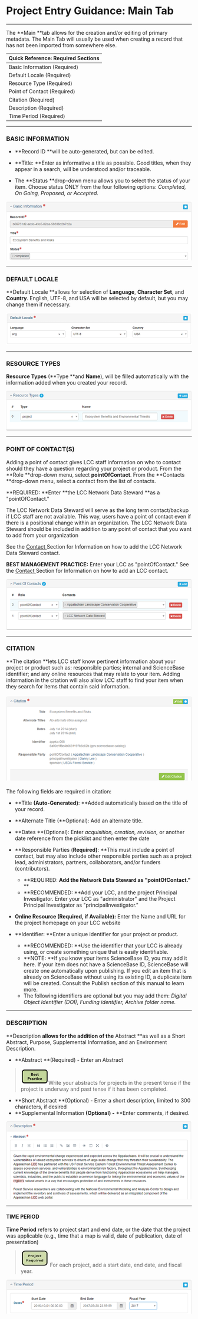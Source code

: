 # Project Entry Guidance: Main Tab

---

The **Main **tab allows for the creation and/or editing of primary metadata. The Main Tab will usually be used when creating a record that has not been imported from somewhere else.

| Quick Reference: Required Sections |
| :--- |
| Basic Information \(Required\) |
| Default Locale \(Required\) |
| Resource Type \(Required\) |
| Point of Contact \(Required\) |
| Citation \(Required\) |
| Description \(Required\) |
| Time Period \(Required\) |

---

### **BASIC INFORMATION**

* **Record ID **will be auto-generated, but can be edited.

* **Title: **Enter as informative a title as possible. Good titles, when they appear in a search, will be understood and/or traceable.

* The **Status **drop-down menu allows you to select the status of your item. Choose status ONLY from the four following options: _Completed, On Going, Proposed, or Accepted._

![](/assets/main_screenshot_updated.png)

---

### DEFAULT LOCALE

**Default Locale **allows for selection of **Language**, **Character Set**, and **Country**. English, UTF-8, and USA will be selected by default, but you may change them if necessary.

![](/assets/default_locale.png)

---

### RESOURCE TYPES

**Resource Types** \(**Type **and **Name**\), will be filled automatically with the information added when you created your record.

![](/assets/resource_types.png)

---

### POINT OF CONTACT\(S\)

Adding a point of contact gives LCC staff information on who to contact should they have a question regarding your project or product. From the **Role **drop-down menu, select **pointOfContact**. From the **Contacts **drop-down menu, select a contact from the list of contacts.

**REQUIRED: **Enter **the LCC Network Data Steward **as a "pointOfContact."

The LCC Network Data Steward will serve as the long term contact/backup if LCC staff are not available. This way, users have a point of contact even if there is a positional change within an organization. The LCC Network Data Steward should be included in addition to any point of contact that you want to add from your organization

See the [Contact ](/product-entry-guidance/contact-entry-guidance.md)Section for Information on how to add the LCC Network Data Steward contact.

**BEST MANAGEMENT PRACTICE:** Enter your LCC as "pointOfContact." See the [Contact ](/product-entry-guidance/contact-entry-guidance.md)Section for Information on how to add an LCC contact.



![](/assets/point_of_contacts.png)

---

### CITATION

**The citation **lets LCC staff know pertinent information about your project or product such as: responsible parties; internal and ScienceBase identifier; and any online resources that may relate to your item. Adding information in the citation will also allow LCC staff to find your item when they search for items that contain said information.

#### ![](/assets/citation_updated.png)

The following fields are required in citation:

* **Title **\(Auto-Generated\)**: **Added automatically based on the title of your record.
* **Alternate Title \(**Optional\): Add an alternate title.
* **Dates **\(Optional\): Enter _acquisition, creation, revision,_ or another date reference from the picklist and then enter the date
* **Responsible Parties \(**Required\)**: **This must include a point of contact, but may also include other responsible parties such as a project lead, administrators, partners, collaborators, and/or funders \(contributors\).
  * **REQUIRED: **Add the Network Data Steward as "pointOfContact."** **
  * **RECOMMENDED: **Add your LCC, and the project Principal Investigator. Enter your LCC as "administrator" and the Project Principal Investigator as "principalInvestigator."
* **Online Resource \(**Required, if Available\)**:** Enter the Name and URL for the project homepage on your LCC website

* **Identifier: **Enter a unique identifier for your project or product.

  * **RECOMMENDED: **Use the identifier that your LCC is already using, or create something unique that is easily identifiable.
  * **NOTE: **If you know your items ScienceBase ID, you may add it here. If your item does not have a ScienceBase ID, ScienceBase will create one automatically upon publishing. If you edit an item that is already on ScienceBase without using its existing ID, a duplicate item will be created. Consult the Publish section of this manual to learn more.
  * The following identifiers are optional but you may add them: _Digital Object Identifier \(DOI\), Funding identifier, Archive folder name._

---

### DESCRIPTION

**Description **allows for the addition of the** Abstract **as well as a Short Abstract, Purpose, Supplemental Information, and an Environment Description.

* **Abstract **\(Required\) - Enter an Abstract

> ![](/assets/best_practice_small.png)Write your abstracts for projects in the present tense if the project is underway and past tense if it has been completed.

* **Short Abstract **\(Optional\) - Enter a short description, limited to 300 characters, if desired
* **Supplemental Information **\(Optional\) -** **Enter comments, if desired. 

![](/assets/description_lcc.png)

---

#### **TIME PERIOD**

**Time Period** refers to project start and end date, or the date that the project was applicable \(e.g., time that a map is valid, date of publication, date of presentation\)

> ![](/assets/project_required_small.png) For each project, add a start date, end date, and fiscal year.

![](/assets/time_period.png)

